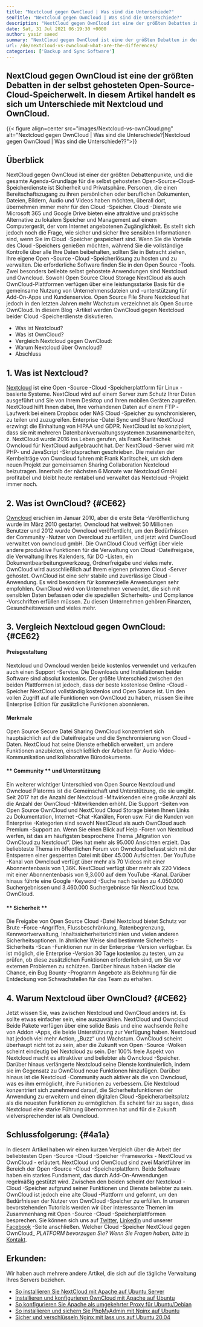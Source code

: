 ```yaml
---
title: "Nextcloud gegen OwnCloud | Was sind die Unterschiede?" 
seoTitle: "Nextcloud gegen OwnCloud | Was sind die Unterschiede?" 
description: "NextCloud gegen OwnCloud ist eine der größten Debatten in der selbst gehosteten Open -Source -Cloud -Speicherwelt. In diesem Artikel geht es um Nextcloud und Owncloud." 
date: Sat, 31 Jul 2021 06:19:30 +0000
author: yasir saeed
summary: "NextCloud gegen OwnCloud ist eine der größten Debatten in der selbst gehosteten Open-Source-Cloud-Speicherwelt. In diesem Artikel handelt es sich um Unterschiede mit Nextcloud und OwnCloud." 
url: /de/nextcloud-vs-owncloud-what-are-the-differences/
categories: ['Backup and Sync Software']
---
```


## NextCloud gegen OwnCloud ist eine der größten Debatten in der selbst gehosteten Open-Source-Cloud-Speicherwelt. In diesem Artikel handelt es sich um Unterschiede mit Nextcloud und OwnCloud.

{{< figure align=center src="images/Nextcloud-vs-ownCloud.png" alt="Nextcloud gegen OwnCloud | Was sind die Unterschiede?|Nextcloud gegen OwnCloud | Was sind die Unterschiede??">}}


## **Überblick**
NextCloud gegen OwnCloud ist einer der größten Debattenpunkte, und die gesamte Agenda-Grundlage für die selbst gehosteten Open-Source-Cloud-Speicherdienste ist Sicherheit und Privatsphäre. Personen, die einen Bereitschaftszugang zu ihren persönlichen oder beruflichen Dokumenten, Dateien, Bildern, Audio und Videos haben möchten, überall dort, übernehmen immer mehr für den Cloud -Speicher. Cloud -Dienste wie Microsoft 365 und Google Drive bieten eine attraktive und praktische Alternative zu lokalem Speicher und Management auf einem Computergerät, der vom Internet angebotenen Zugänglichkeit. Es stellt sich jedoch noch die Frage, wie sicher und sicher Ihre sensiblen Informationen sind, wenn Sie im Cloud -Speicher gespeichert sind.
Wenn Sie die Vorteile des Cloud -Speichers genießen möchten, während Sie die vollständige Kontrolle über alle Ihre Daten beibehalten, sollten Sie in Betracht ziehen, Ihre eigene Open -Source -Cloud -Speicherlösung zu hosten und zu verwalten. Die erforderliche Software finden Sie in den Open Source -Tools. Zwei besonders beliebte selbst gehostete Anwendungen sind Nextcloud und Owncloud. Sowohl Open Source Cloud Storage NextCloud als auch OwnCloud-Plattformen verfügen über eine leistungsstarke Basis für die gemeinsame Nutzung von Unternehmensdateien und -unterstützung für Add-On-Apps und Kundenservice. Open Source File Share Nextcloud hat jedoch in den letzten Jahren mehr Wachstum verzeichnet als Open Source OwnCloud. In diesem Blog -Artikel werden OwnCloud gegen Nextcloud beider Cloud -Speicherdienste diskutieren.
  * Was ist Nextcloud?
  * Was ist OwnCloud?
  * Vergleich Nextcloud gegen OwnCloud:
  * Warum Nextcloud über Owncloud?
  * Abschluss

## 1. Was ist Nextcloud?
[Nextcloud][1] ist eine Open -Source -Cloud -Speicherplattform für Linux -basierte Systeme. NextCloud wird auf einem Server zum Schutz Ihrer Daten ausgeführt und Sie von Ihrem Desktop und Ihren mobilen Geräten zugreifen. NextCloud hilft Ihnen dabei, Ihre vorhandenen Daten auf einem FTP -Laufwerk bei einem Dropbox oder NAS Cloud -Speicher zu synchronisieren, zu teilen und zuzugreifen. Enterprise -Datei Sync und Share NextCloud erzwingt die Einhaltung von HIPAA und GDPR. NextCloud ist so konzipiert, dass sie mit mehreren Datenbankverwaltungssystemen zusammenarbeiten, z.
NextCloud wurde 2016 ins Leben gerufen, als Frank Karlitschek Owncloud für NextCloud aufgebraucht hat. Der NextCloud -Server wird mit PHP- und JavaScript -Skriptsprachen geschrieben. Die meisten der Kernbeiträge von Owncloud fuhren mit Frank Karlitschek, um sich dem neuen Projekt zur gemeinsamen Sharing Collaboration Nextcloud beizutragen. Innerhalb der nächsten 6 Monate war Nextcloud GmbH profitabel und bleibt heute rentabel und verwaltet das Nextcloud -Projekt immer noch.

## 2. Was ist OwnCloud? {#CE62}
[Owncloud][2] erschien im Januar 2010, aber die erste Beta -Veröffentlichung wurde im März 2010 gestartet. Owncloud hat weltweit 50 Millionen Benutzer und 2012 wurde Owncloud veröffentlicht, um den Bedürfnissen der Community -Nutzer von Overcloud zu erfüllen, und jetzt wird OwnCloud verwaltet von owncloud gmbH. Die OwnCloud Cloud verfügt über viele andere produktive Funktionen für die Verwaltung von Cloud -Dateifreigabe, die Verwaltung Ihres Kalenders, für DO -Listen, ein Dokumentbearbeitungswerkzeug, Ordnerfreigabe und vieles mehr. OwnCloud wird ausschließlich auf Ihrem eigenen privaten Cloud -Server gehostet.
OwnCloud ist eine sehr stabile und zuverlässige Cloud -Anwendung. Es wird besonders für kommerzielle Anwendungen sehr empfohlen. OwnCloud wird von Unternehmen verwendet, die sich mit sensiblen Daten befassen oder die speziellen Sicherheits- und Compliance -Vorschriften erfüllen müssen. Zu diesen Unternehmen gehören Finanzen, Gesundheitswesen und vieles mehr.

## 3. Vergleich Nextcloud gegen OwnCloud: {#CE62}

#### **Preisgestaltung**
Nextcloud und Owncloud werden beide kostenlos verwendet und verkaufen auch einen Support -Service. Die Downloads und Installationen beider Software sind absolut kostenlos. Der größte Unterschied zwischen den beiden Plattformen ist jedoch, dass der beste kostenlose Online -Cloud -Speicher NextCloud vollständig kostenlos und Open Source ist. Um den vollen Zugriff auf alle Funktionen von OwnCloud zu haben, müssen Sie ihre Enterprise Edition für zusätzliche Funktionen abonnieren.

#### **Merkmale**
Open Source Secure Datei Sharing OwnCloud konzentriert sich hauptsächlich auf die Dateifreigabe und die Synchronisierung von Cloud -Daten. NextCloud hat seine Dienste erheblich erweitert, um andere Funktionen anzubieten, einschließlich der Arbeiten für Audio-Video-Kommunikation und kollaborative Bürodokumente.

#### ** Community ** und Unterstützung
Ein weiterer wichtiger Unterschied von Open Source Nextcloud und Owncloud Platorms ist die Gemeinschaft und Unterstützung, die sie umgibt. Seit 2017 hat die Anzahl der Nextcloud -Mitwirkenden eine große Anzahl als die Anzahl der OwnCloud -Mitwirkenden erhöht. Die Support -Seiten von Open Source OwnCloud und NextCloud Cloud Storage bieten Ihnen Links zu Dokumentation, Internet -Chat -Kanälen, Foren usw. Für die Kunden von Enterprise -Kategorien sind sowohl NextCloud als auch OwnCloud auch Premium -Support an.
Wenn Sie einen Blick auf Help -Foren von Nextcloud werfen, ist das am häufigsten besprochene Thema „Migration von OwnCloud zu Nextcloud“. Dies hat mehr als 95.000 Ansichten erzielt. Das beliebteste Thema im öffentlichen Forum von Owncloud befasst sich mit der Entsperren einer gesperrten Datei mit über 45.000 Aufsichten. Der YouTube -Kanal von Owncloud verfügt über mehr als 70 Videos mit einer Abonnentenbasis von 1,36K. NextCloud verfügt über mehr als 220 Videos mit einer Abonnentenbasis von 9,3.000 auf dem YouTube -Kanal. Darüber hinaus führte eine Google -Keyword -Suche nach beiden zu 4.050.000 Suchergebnissen und 3.460.000 Suchergebnisse für NextCloud bzw. OwnCloud.

#### ** Sicherheit **
Die Freigabe von Open Source Cloud -Datei Nextcloud bietet Schutz vor Brute -Force -Angriffen, Flussbeschränkung, Ratenbegrenzung, Kennwortverwaltung, Inhaltssicherheitsrichtlinien und vielen anderen Sicherheitsoptionen. In ähnlicher Weise sind bestimmte Sicherheits -Sicherheits -Scan -Funktionen nur in der Enterprise -Version verfügbar. Es ist möglich, die Enterprise -Version 30 Tage kostenlos zu testen, um zu prüfen, ob diese zusätzlichen Funktionen erforderlich sind, um Sie vor externen Problemen zu schützen.
Darüber hinaus haben Hacker die Chance, ein Bug Bounty -Programm Angebote als Belohnung für die Entdeckung von Schwachstellen für das Team zu erhalten.

## 4. Warum Nextcloud über OwnCloud? {#CE62}
Jetzt wissen Sie, was zwischen Nextcloud und OwnCloud anders ist. Es sollte etwas einfacher sein, eine auszuwählen. NextCloud und Owncloud Beide Pakete verfügen über eine solide Basis und eine wachsende Reihe von Addon -Apps, die beide Unterstützung zur Verfügung haben. Nextcloud hat jedoch viel mehr Action, „Buzz“ und Wachstum. OwnCloud scheint überhaupt nicht tot zu sein, aber die Zukunft von Open -Source -Wolken scheint eindeutig bei Nextcloud zu sein.
Der 100% freie Aspekt von Nextcloud macht es attraktiver und beliebter als Owncloud -Speicher. Darüber hinaus verlängerte Nextcloud seine Dienste kontinuierlich, indem sie im Gegensatz zu OwnCloud neue Funktionen hinzufügen. Darüber hinaus ist die Nextcloud -Community auch aktiver als die von Owncloud, was es ihm ermöglicht, ihre Funktionen zu verbessern. Die Nextcloud konzentriert sich zunehmend darauf, die Sicherheitsfunktionen der Anwendung zu erweitern und einen digitalen Cloud -Speicherarbeitsplatz als die neuesten Funktionen zu ermöglichen. Es scheint fair zu sagen, dass Nextcloud eine starke Führung übernommen hat und für die Zukunft vielversprechender ist als Owncloud.

## Schlussfolgerung: {#4a1a}
In diesem Artikel haben wir einen kurzen Vergleich über die Arbeit der beliebtesten Open -Source -Cloud -Speicher -Frameworks - NextCloud vs OwnCloud - erläutert. NextCloud und OwnCloud sind zwei Marktführer im Bereich der Open -Source -Cloud -Speicherplattform. Beide Software haben ein starkes Fundament, das durch Add-On-Anwendungen regelmäßig gestützt wird. Zwischen den beiden scheint der Nextcloud -Cloud -Speicher aufgrund seiner Funktionen und Dienste beliebter zu sein. OwnCloud ist jedoch eine alte Cloud -Plattform und geformt, um den Bedürfnissen der Nutzer von OwnCloud -Speicher zu erfüllen. In unseren bevorstehenden Tutorials werden wir über interessante Themen im Zusammenhang mit Open -Source -Cloud -Speicherplattformen besprechen.
Sie können sich uns auf [Twitter][3], [LinkedIn][4] und unserer [Facebook][5] -Seite anschließen. Welcher Cloud -Speicher NextCloud gegen OwnCloud_ _PLATFORM bevorzugen Sie? Wenn Sie Fragen haben, bitte_ [in Kontakt][6].

## Erkunden:
Wir haben auch mehrere andere Artikel, die sich auf die tägliche Verwaltung Ihres Servers beziehen.
  * [So installieren Sie NextCloud mit Apache auf Ubuntu Server][7]
  * [Installieren und konfigurieren OwnCloud mit Apache auf Ubuntu][8]
  * [So konfigurieren Sie Apache als umgekehrter Proxy für Ubuntu/Debian][9]
  * [So installieren und sichern Sie PhpMyAdmin mit Nginx auf Ubuntu][10]
  * [Sicher und verschlüsseln Nginx mit lass uns auf Ubuntu 20.04][11]

  
[1]: https://products.containerize.com/backup-and-sync/nextcloud/
[2]: https://products.containerize.com/backup-and-sync/owncloud/
[3]: https://twitter.com/containerize_co
[4]: https://www.linkedin.com/company/containerize/
[5]: http://facebook.com/containerize
[6]: mailto:yasir.saeed@aspose.com
[7]: https://blog.containerize.com/backup-and-sync-software/how-to-install-nextcloud-with-apache-on-ubuntu-server/
[8]: https://blog.containerize.com/backup-and-sync-software/how-to-install-and-configure-owncloud-with-apache-on-ubuntu/
[9]: https://blog.containerize.com/web-server-solution-stack/how-to-configure-apache-as-a-reverse-proxy-for-ubuntudebian/
[10]: https://blog.containerize.com/web-server-solution-stack/how-to-install-and-secure-phpmyadmin-with-nginx-on-ubuntu/
[11]: https://blog.containerize.com/web-server-solution-stack/how-to-secure-nginx-with-letsencrypt-on-ubuntu-20-04/
